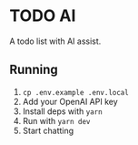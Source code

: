 # TODO AI
A todo list with AI assist.

## Running
1. `cp .env.example .env.local`
2. Add your OpenAI API key
3. Install deps with `yarn`
4. Run with `yarn dev`
5. Start chatting
